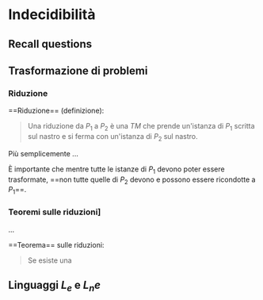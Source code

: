 # Indecidibilità

## Recall questions

## Trasformazione di problemi

### Riduzione

==Riduzione== (definizione):
>Una riduzione da $P_1$ a $P_2$ è una $TM$ che prende un'istanza di $P_1$ scritta sul nastro e si ferma con un'istanza di $P_2$ sul nastro.

Più semplicemente ...

È importante che mentre tutte le istanze di $P_1$ devono poter essere trasformate, ==non tutte quelle di $P_2$ devono e possono essere ricondotte a $P_1$==.

### Teoremi sulle riduzioni]

...

==Teorema== sulle riduzioni:
>Se esiste una 

## Linguaggi $L_e$ e  $L_ne$

